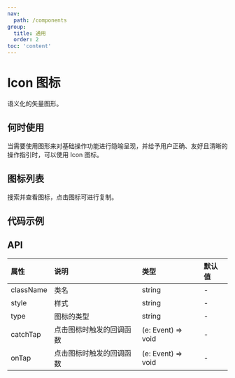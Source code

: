 ```yaml
---
nav:
  path: /components
group:
  title: 通用
  order: 2
toc: 'content'
---
```


# Icon 图标

<!-- <code src="../../docs/components/compatibility.tsx" inline="true"></code> -->

语义化的矢量图形。

## 何时使用

当需要使用图形来对基础操作功能进行隐喻呈现，并给予用户正确、友好且清晰的操作指引时，可以使用 Icon 图标。

## 图标列表

搜索并查看图标，点击图标可进行复制。

<Icon></Icon>

## 代码示例

<!-- <code src='pages/Icon/index' noChangeButton></code> -->


## API

| 属性       | 说明                       | 类型                       | 默认值 |
| :--------- | :------------------------- | :------------------------- | :----- |
| className  | 类名                       | string                     | -      |
| style      | 样式                       | string                     | -      |
| type       | 图标的类型                 | string                     | -      |
| catchTap   | 点击图标时触发的回调函数   | (e: Event) => void         | -      |
| onTap      | 点击图标时触发的回调函数   | (e: Event) => void         | -      |
